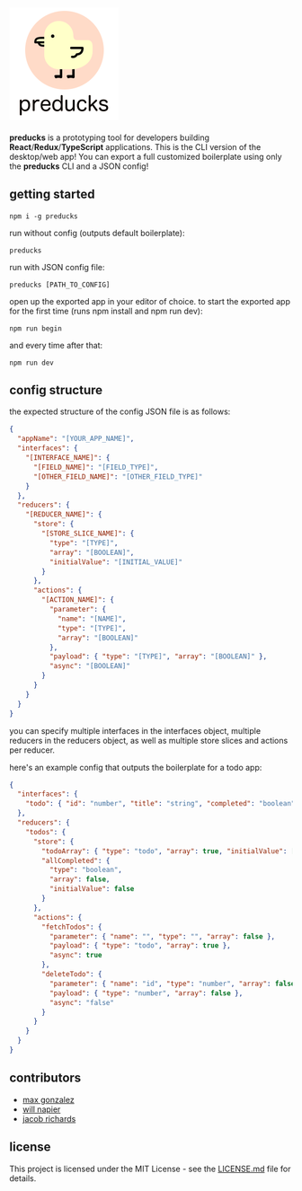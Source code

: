 ## ![preduck](./preducks-logo-text.svg)

**preducks** is a prototyping tool for developers building **React**/**Redux**/**TypeScript** applications. This is the CLI version of the desktop/web app!
You can export a full customized boilerplate using only the **preducks** CLI and a JSON config!

## getting started

```
npm i -g preducks
```

run without config (outputs default boilerplate):

```
preducks
```

run with JSON config file:

```
preducks [PATH_TO_CONFIG]
```

open up the exported app in your editor of choice.
to start the exported app for the first time (runs npm install and npm run dev):

```
npm run begin
```

and every time after that:

```
npm run dev
```

## config structure

the expected structure of the config JSON file is as follows:

```JSON
{
  "appName": "[YOUR_APP_NAME]",
  "interfaces": {
    "[INTERFACE_NAME]": {
      "[FIELD_NAME]": "[FIELD_TYPE]",
      "[OTHER_FIELD_NAME]": "[OTHER_FIELD_TYPE]"
    }
  },
  "reducers": {
    "[REDUCER_NAME]": {
      "store": {
        "[STORE_SLICE_NAME]": {
          "type": "[TYPE]",
          "array": "[BOOLEAN]",
          "initialValue": "[INITIAL_VALUE]"
        }
      },
      "actions": {
        "[ACTION_NAME]": {
          "parameter": {
            "name": "[NAME]",
            "type": "[TYPE]",
            "array": "[BOOLEAN]"
          },
          "payload": { "type": "[TYPE]", "array": "[BOOLEAN]" },
          "async": "[BOOLEAN]"
        }
      }
    }
  }
}
```

you can specify multiple interfaces in the interfaces object, multiple reducers in the reducers object, as well as multiple store slices and actions per reducer.

here's an example config that outputs the boilerplate for a todo app:

```JSON
{
  "interfaces": {
    "todo": { "id": "number", "title": "string", "completed": "boolean" }
  },
  "reducers": {
    "todos": {
      "store": {
        "todoArray": { "type": "todo", "array": true, "initialValue": [] },
        "allCompleted": {
          "type": "boolean",
          "array": false,
          "initialValue": false
        }
      },
      "actions": {
        "fetchTodos": {
          "parameter": { "name": "", "type": "", "array": false },
          "payload": { "type": "todo", "array": true },
          "async": true
        },
        "deleteTodo": {
          "parameter": { "name": "id", "type": "number", "array": false },
          "payload": { "type": "number", "array": false },
          "async": "false"
        }
      }
    }
  }
}
```

## contributors

- [max gonzalez](https://github.com/maximiliangonzalez)
- [will napier](https://github.com/willnap)
- [jacob richards](https://github.com/palgorhythm)

## license

This project is licensed under the MIT License - see the [LICENSE.md](https://github.com/oslabs-beta/preducks/blob/development/LICENSE.md) file for details.
